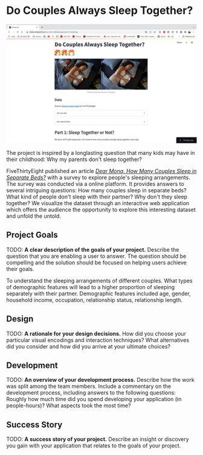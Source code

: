 # Do Couples Always Sleep Together?

![A screenshot of your application. Could be a GIF.](Figs/screenshot.png)

The project is inspired by a longlasting question that many kids may have in their childhood: Why my parents don't sleep together?

FiveThirtyEight published an article [*Dear Mona, How Many Couples Sleep in Separate Beds?*](https://fivethirtyeight.com/features/dear-mona-how-many-couples-sleep-in-separate-beds/) with a survey to explore people's sleeping arrangements. The survey was conducted via a online platform. It provides answers to several intriguing questions: How many couples sleep in separate beds? What kind of people don't sleep with their partner? Why don't they sleep together? We visualize the dataset through an interactive web application which offers the audience the opportunity to explore this interesting dataset and unfold the untold.


## Project Goals

TODO: **A clear description of the goals of your project.** Describe the question that you are enabling a user to answer. The question should be compelling and the solution should be focused on helping users achieve their goals. 

To understand the sleeping arrangements of different couples. What types of demographic features will lead to a higher proportion of sleeping separately with their partner. Demographic features included age, gender, household income, occupation, relationship status, relationship length.

## Design

TODO: **A rationale for your design decisions.** How did you choose your particular visual encodings and interaction techniques? What alternatives did you consider and how did you arrive at your ultimate choices?

## Development

TODO: **An overview of your development process.** Describe how the work was split among the team members. Include a commentary on the development process, including answers to the following questions: Roughly how much time did you spend developing your application (in people-hours)? What aspects took the most time?

## Success Story

TODO:  **A success story of your project.** Describe an insight or discovery you gain with your application that relates to the goals of your project.
